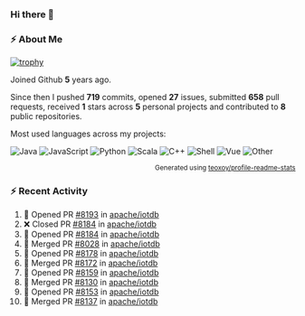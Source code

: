 ### Hi there 👋

### :zap: About Me

[![trophy](https://github-profile-trophy.vercel.app/?username=HTHou&theme=onedark)](https://github.com/ryo-ma/github-profile-trophy)
   
Joined Github **5** years ago.

Since then I pushed **719** commits, opened **27** issues, submitted **658** pull requests, received **1** stars across **5** personal projects and contributed to **8** public repositories.

Most used languages across my projects:

![Java](https://img.shields.io/static/v1?style=flat-square&label=%E2%A0%80&color=555&labelColor=%23b07219&message=Java%EF%B8%B194.4%25)
![JavaScript](https://img.shields.io/static/v1?style=flat-square&label=%E2%A0%80&color=555&labelColor=%23f1e05a&message=JavaScript%EF%B8%B11.4%25)
![Python](https://img.shields.io/static/v1?style=flat-square&label=%E2%A0%80&color=555&labelColor=%233572A5&message=Python%EF%B8%B10.7%25)
![Scala](https://img.shields.io/static/v1?style=flat-square&label=%E2%A0%80&color=555&labelColor=%23c22d40&message=Scala%EF%B8%B10.6%25)
![C++](https://img.shields.io/static/v1?style=flat-square&label=%E2%A0%80&color=555&labelColor=%23f34b7d&message=C%2B%2B%EF%B8%B10.6%25)
![Shell](https://img.shields.io/static/v1?style=flat-square&label=%E2%A0%80&color=555&labelColor=%2389e051&message=Shell%EF%B8%B10.4%25)
![Vue](https://img.shields.io/static/v1?style=flat-square&label=%E2%A0%80&color=555&labelColor=%2341b883&message=Vue%EF%B8%B10.3%25)
![Other](https://img.shields.io/static/v1?style=flat-square&label=%E2%A0%80&color=555&labelColor=%23ededed&message=Other%EF%B8%B11.2%25)

<p align="right"><sub>Generated using <a href="https://github.com/marketplace/actions/profile-readme-stats">teoxoy/profile-readme-stats</a></sub></p>


<!--![](https://github.com/HTHou/HTHou/blob/output/github-contribution-grid-snake.svg)-->

<!--![Haonan Hou's github stats](https://github-readme-stats.vercel.app/api?username=HTHou&count_private=true&show_icons=true&theme=onedark)-->

<!--![Haonan Hou's wakatime stats](https://github-readme-stats.vercel.app/api/wakatime?username=HTHou&layout=compact&theme=onedark)-->

<!--![Top Langs](https://github-readme-stats.vercel.app/api/top-langs/?username=HTHou&theme=onedark&layout=compact)-->

### :zap: Recent Activity
<!--START_SECTION:activity-->
1. 💪 Opened PR [#8193](https://github.com/apache/iotdb/pull/8193) in [apache/iotdb](https://github.com/apache/iotdb)
2. ❌ Closed PR [#8184](https://github.com/apache/iotdb/pull/8184) in [apache/iotdb](https://github.com/apache/iotdb)
3. 💪 Opened PR [#8184](https://github.com/apache/iotdb/pull/8184) in [apache/iotdb](https://github.com/apache/iotdb)
4. 🎉 Merged PR [#8028](https://github.com/apache/iotdb/pull/8028) in [apache/iotdb](https://github.com/apache/iotdb)
5. 💪 Opened PR [#8178](https://github.com/apache/iotdb/pull/8178) in [apache/iotdb](https://github.com/apache/iotdb)
6. 🎉 Merged PR [#8172](https://github.com/apache/iotdb/pull/8172) in [apache/iotdb](https://github.com/apache/iotdb)
7. 💪 Opened PR [#8159](https://github.com/apache/iotdb/pull/8159) in [apache/iotdb](https://github.com/apache/iotdb)
8. 🎉 Merged PR [#8130](https://github.com/apache/iotdb/pull/8130) in [apache/iotdb](https://github.com/apache/iotdb)
9. 💪 Opened PR [#8153](https://github.com/apache/iotdb/pull/8153) in [apache/iotdb](https://github.com/apache/iotdb)
10. 🎉 Merged PR [#8137](https://github.com/apache/iotdb/pull/8137) in [apache/iotdb](https://github.com/apache/iotdb)
<!--END_SECTION:activity-->

<!--
**HTHou/HTHou** is a ✨ _special_ ✨ repository because its `README.md` (this file) appears on your GitHub profile.

Here are some ideas to get you started:

- 🔭 I’m currently working on ...
- 🌱 I’m currently learning ...
- 👯 I’m looking to collaborate on ...
- 🤔 I’m looking for help with ...
- 💬 Ask me about ...
- 📫 How to reach me: ...
- 😄 Pronouns: ...
- ⚡ Fun fact: ...
-->
